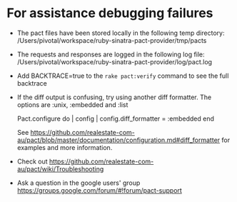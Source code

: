# For assistance debugging failures

* The pact files have been stored locally in the following temp directory:
    /Users/pivotal/workspace/ruby-sinatra-pact-provider/tmp/pacts

* The requests and responses are logged in the following log file:
    /Users/pivotal/workspace/ruby-sinatra-pact-provider/log/pact.log

* Add BACKTRACE=true to the `rake pact:verify` command to see the full backtrace

* If the diff output is confusing, try using another diff formatter.
  The options are :unix, :embedded and :list

    Pact.configure do | config |
      config.diff_formatter = :embedded
    end

  See https://github.com/realestate-com-au/pact/blob/master/documentation/configuration.md#diff_formatter for examples and more information.

* Check out https://github.com/realestate-com-au/pact/wiki/Troubleshooting

* Ask a question in the google users' group https://groups.google.com/forum/#!forum/pact-support


